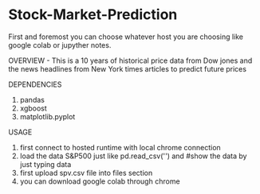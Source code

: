 # Stock-Market-Prediction
First and foremost you can choose whatever host you are choosing like google colab or jupyther notes.

OVERVIEW -
This is a 10 years of historical price data from 
Dow jones and the news headlines from New York times articles to predict future prices

DEPENDENCIES
1) pandas
2) xgboost
3) matplotlib.pyplot

USAGE
1) first connect to hosted runtime with local chrome connection
2) load the data S&P500 just like pd.read_csv('') and #show the data by just typing data
3) first upload spv.csv file into files section
4) you can download google colab through chrome

   
